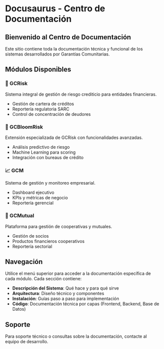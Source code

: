 # Docusaurus - Centro de Documentación

## Bienvenido al Centro de Documentación

Este sitio contiene toda la documentación técnica y funcional de los sistemas desarrollados por Garantías Comunitarias.

## Módulos Disponibles

### 🏦 GCRisk
Sistema integral de gestión de riesgo crediticio para entidades financieras.
- Gestión de cartera de créditos
- Reportería regulatoria SARC
- Control de concentración de deudores

### 🌸 GCBloomRisk  
Extensión especializada de GCRisk con funcionalidades avanzadas.
- Análisis predictivo de riesgo
- Machine Learning para scoring
- Integración con bureaus de crédito

### 📈 GCM
Sistema de gestión y monitoreo empresarial.
- Dashboard ejecutivo
- KPIs y métricas de negocio
- Reportería gerencial

### 🤝 GCMutual
Plataforma para gestión de cooperativas y mutuales.
- Gestión de socios
- Productos financieros cooperativos
- Reportería sectorial

## Navegación

Utilice el menú superior para acceder a la documentación específica de cada módulo. Cada sección contiene:

- **Descripción del Sistema**: Qué hace y para qué sirve
- **Arquitectura**: Diseño técnico y componentes
- **Instalación**: Guías paso a paso para implementación
- **Código**: Documentación técnica por capas (Frontend, Backend, Base de Datos)

## Soporte

Para soporte técnico o consultas sobre la documentación, contacte al equipo de desarrollo.